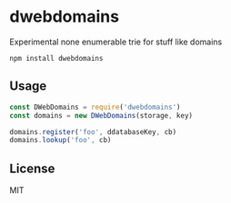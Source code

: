 # dwebdomains

Experimental none enumerable trie for stuff like domains

```
npm install dwebdomains
```

## Usage

``` js
const DWebDomains = require('dwebdomains')
const domains = new DWebDomains(storage, key)

domains.register('foo', ddatabaseKey, cb)
domains.lookup('foo', cb)
```

## License

MIT
